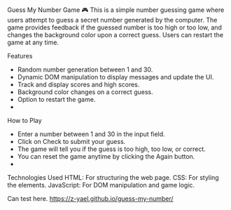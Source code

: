 Guess My Number Game 🎮
This is a simple number guessing game where users attempt to guess a secret number generated by the computer. The game provides feedback if the guessed number is too high or too low, and changes the background color upon a correct guess. Users can restart the game at any time.

Features
*  Random number generation between 1 and 30.
*  Dynamic DOM manipulation to display messages and update the UI.
*  Track and display scores and high scores.
*  Background color changes on a correct guess.
*  Option to restart the game.
*  
How to Play
*  Enter a number between 1 and 30 in the input field.
*  Click on Check to submit your guess.
*  The game will tell you if the guess is too high, too low, or correct.
*  You can reset the game anytime by clicking the Again button.
*  
Technologies Used
  HTML: For structuring the web page.
  CSS: For styling the elements.
  JavaScript: For DOM manipulation and game logic.

Can test here.
 https://z-yael.github.io/guess-my-number/
